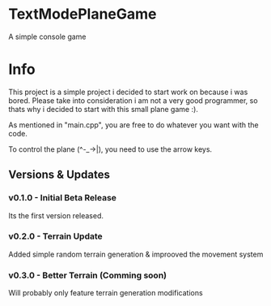 # TextModePlaneGame
A simple console game

# Info
This project is a simple project i decided to start work on because i was bored. Please take into consideration i am not a very good programmer, so thats why i decided to start with this small plane game :).

As mentioned in "main.cpp", you are free to do whatever you want with the code.

To control the plane (^-_->|), you need to use the arrow keys.

## Versions & Updates

### v0.1.0 - Initial Beta Release
Its the first version released.

### v0.2.0 - Terrain Update
Added simple random terrain generation & improoved the movement system

### v0.3.0 - Better Terrain (Comming soon)
Will probably only feature terrain generation modifications
